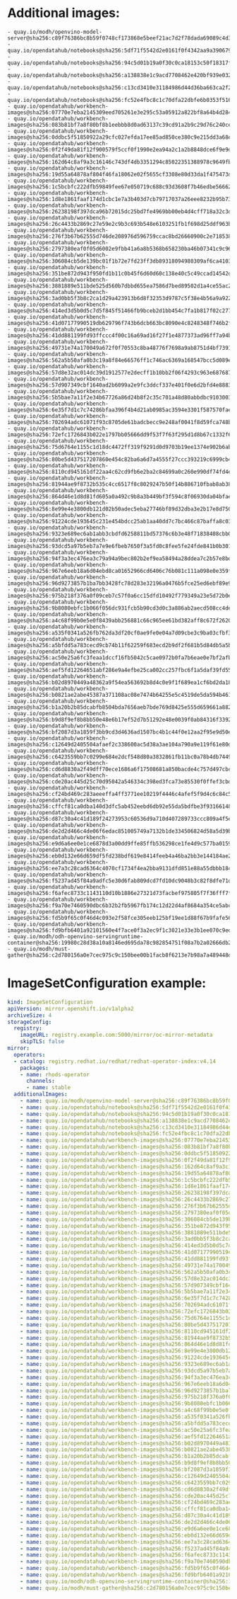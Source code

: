 # Additional images:
    - quay.io/modh/openvino-model-server@sha256:c89f76386bc8b59f0748cf173868e5beef21ac7d2f78dada69089c4d37c44116
    - quay.io/opendatahub/notebooks@sha256:5df71f5542d2e0161f0f4342aa9a390679d72dc6fae192fd8da1e5671b27e8d4
    - quay.io/opendatahub/notebooks@sha256:94c5d01b19a0f30c0ca18153c50f18317f42c224e82321ef39c43116e7184731
    - quay.io/opendatahub/notebooks@sha256:a138838e1c9acd7708462e420bf939e03296b97e9cf6c0aa0fd9a5d20361ab75
    - quay.io/opendatahub/notebooks@sha256:c13cd3410e31184986d44d36ba663ca2f2225d14e5b086b09fe221219a94b6de
    - quay.io/opendatahub/notebooks@sha256:fc52e4fbc8c1c70dfa22dbfe6b0353f5165c507c125df4438fca6a3f31fe976e
    - quay.io/opendatahub/workbench-images@sha256:07770e7eba2145309eed705261e3e295c53a05912a822bf8a64b4d284cfb79ca
    - quay.io/opendatahub/workbench-images@sha256:083b81bf7a8f80bf8b1eebbb8d0ad63137c39cd91a2b9c29d76c240ce02013d9
    - quay.io/opendatahub/workbench-images@sha256:0ddbc5f51850922a29cfc027efda17ee85ad850ce380c9e215dd3a68e310be44
    - quay.io/opendatahub/workbench-images@sha256:0f2f49da81f12f900579f5ccf0f1990e2ea94a2c1a2b8848dce6f9e9d2dd6d6f
    - quay.io/opendatahub/workbench-images@sha256:162d64c8af9a3c16146c743df4db3351294c85022351388978c9649fbd12ff27
    - quay.io/opendatahub/workbench-images@sha256:19d55a64878af804f46fa18062e02f5655cf3308e80d33da1f475473d0289af4
    - quay.io/opendatahub/workbench-images@sha256:1c5bcbfc222dfb59849fee67e050719c688c93d3608f7b46edbe5666263641f3
    - quay.io/opendatahub/workbench-images@sha256:1d8e1861faaf174d1cbc1e7a3b403d7cb79717037a26eee8232b95b731369cfb
    - quay.io/opendatahub/workbench-images@sha256:26238198f397dca96b72015dc25bd7fe4969bb00eb4d4cff718a32c3d8fda3fc
    - quay.io/opendatahub/workbench-images@sha256:26c4433b2869c27e59e2c9b3c693b548e6103251fb1f698d25ddf963ba8cafdf
    - quay.io/opendatahub/workbench-images@sha256:276f3b67b62555d746de208976d596759ccac8bd26660900c2e7185380fe043d
    - quay.io/opendatahub/workbench-images@sha256:2797380eaf0f05d6002e9fbb41a6a8b5368b658230ba46b07341c9c96797f591
    - quay.io/opendatahub/workbench-images@sha256:306084cb5de139bc01f1b72e7fd23ff3db89318094980309af6ca4103b84888f
    - quay.io/opendatahub/workbench-images@sha256:351be872d943f950fd1b11c0b45f6d60d60c138e40c5c49ccad14542d80f950d
    - quay.io/opendatahub/workbench-images@sha256:3881889e511bde525d560b7dbbd655ea7586d7bed89502d1a4ce55ac24866ab1
    - quay.io/opendatahub/workbench-images@sha256:3ad0bb5f3b8c2ca1d29a423913b6d8f32353d9787c5f38e4b56a9a922f6e3cdd
    - quay.io/opendatahub/workbench-images@sha256:414ed3d5b0d5c7d5f845f51466fb9bceb2d1bb454c7fa1b817f02c277e44d5e8
    - quay.io/opendatahub/workbench-images@sha256:41d07177990519db629796f743b6dcb663bc8090e4c8248348f746b2fa4f7dbb
    - quay.io/opendatahub/workbench-images@sha256:41dd881199fd93ffccc4f00c16a69ad16f27f1e4877373ad96ff7a94b9564972
    - quay.io/opendatahub/workbench-images@sha256:49731e74a170049a672f0f70553c8ba48776f7698a9ab8751d4bf739114fb1e1
    - quay.io/opendatahub/workbench-images@sha256:562a5b50afa0b3c19a8f84e66576ff1c746ac6369a168547bcc5d089ebd4ef91
    - quay.io/opendatahub/workbench-images@sha256:57d8e32ac014dc39d1912577e2decff1b10bb2f06f4293c963e687687a580b05
    - quay.io/opendatahub/workbench-images@sha256:57d907349cbf1640ad2b6099a2e9fc3ddcf337e401f0e6d2bfd4e8883f4ec6fb
    - quay.io/opendatahub/workbench-images@sha256:5b5bae7a11f2e34b67726a86d24b8f2c35c701a48d80abbdbc91030033d2fc1f
    - quay.io/opendatahub/workbench-images@sha256:6e35f7d1c7c74286bfaa396f4b4d21ab0985ac3594e3301f587570fae58a4477
    - quay.io/opendatahub/workbench-images@sha256:702694adc61071f93c8705de61badcbecc9e248af0041f8d59fca748b6a10d8d
    - quay.io/opendatahub/workbench-images@sha256:72efc1726843b022e1797bb05666dd9f53f7f63f295d1d8b67c1332f672c2b81
    - quay.io/opendatahub/workbench-images@sha256:75d6764e1155c1d18dc4472ff319f9291d0d9703b19ee1374e902b6ab7f55cfb
    - quay.io/opendatahub/workbench-images@sha256:80be5d437517207860e454c82ba6a6d7a4555f27ccc393219c6999cb468a96ad
    - quay.io/opendatahub/workbench-images@sha256:8110cd945161df22aa4c62cd9fb6e2ba2c84699a0c260e990df74fd4e5dd97de
    - quay.io/opendatahub/workbench-images@sha256:81944ae9f8732b535c4cc6517f8c8029247b50f14b886710fbab8ab38bd12fdb
    - quay.io/opendatahub/workbench-images@sha256:864d46e1d8d81fd605a0a492c9b8a3b449bf3f594c8f06930da04bfae70c6495
    - quay.io/opendatahub/workbench-images@sha256:8e99e4e3800db121d02b50adec5eba27746bf89d32dba3e2b17e8d750ac53608
    - quay.io/opendatahub/workbench-images@sha256:91224cde193645c231e454bdcc25ab1aa40dd7c7bc466c87baffa8c03f5e3128
    - quay.io/opendatahub/workbench-images@sha256:9323e689ec6ab1abb3cbdfd6258811bd57376c6b3e48f71838408cbb0b8b24a3
    - quay.io/opendatahub/workbench-images@sha256:93dcd5a97b5eb7a7e9e6fbeb7650f3a5fd0c8fee5fe24fde841b0b3011478dec
    - quay.io/opendatahub/workbench-images@sha256:94f3a3ec476ea3c79a94a9bec802b2ef9ea58494a28ddea7c2b57e8bd6aae646
    - quay.io/opendatahub/workbench-images@sha256:967e6eeb18a6d04ebd8ca01652966cd6406c76b081c111a098e0e359f3557f10
    - quay.io/opendatahub/workbench-images@sha256:96d9273857b1ba7bb3428fc78d283e32196a0476b5fce25ed6ebf89e965b09f7
    - quay.io/opendatahub/workbench-images@sha256:975b218f376a0f09ceb7c57f0a6cc15dfd10492f779349a23e5d72b0eeb53ade
    - quay.io/opendatahub/workbench-images@sha256:9b8080ebfc1b066f056dc931fcb5b90cd3d0c3a886ab2aecd508cc4de602570e
    - quay.io/opendatahub/workbench-images@sha256:a4c68f99b0e5e0f8439abb256881c66c965ee61bd382aff8c672f26206c838de
    - quay.io/opendatahub/workbench-images@sha256:a535f0341a526fb762da3df20cf0ae9fe0e04a7d09cbe3c9ba03cfbf3d521452
    - quay.io/opendatahub/workbench-images@sha256:a5bfdd5a783cecd9cb74b11f62259f683ecd2b9df2f681b5d84db5a5b20d8589
    - quay.io/opendatahub/workbench-images@sha256:ac50e25a6fc3feaa1dccf16fb5042c5cae0972b0fa7b6eae0e7bf2afbf0f60d8
    - quay.io/opendatahub/workbench-images@sha256:aef5fd12264651abf286e9a4efbe25ca002cc257fbc6f1a5daf39fd55c7d6206
    - quay.io/opendatahub/workbench-images@sha256:b02d8970449a48362a9f54ea563692b8d4c0e9f1f689ea1cf6bd2da18538a421
    - quay.io/opendatahub/workbench-images@sha256:b0821ae2abe45387a371108ac08e7474b64255e5c4519de5da594b4617fd79fe
    - quay.io/opendatahub/workbench-images@sha256:b1a20b2b85dcabfb8504bda7656aeb7bde769d8425e555d659661a8826e39dfa
    - quay.io/opendatahub/workbench-images@sha256:b9d8f9ef8b8bb50e48e6b17ef52d7b51292e48e0039f0ab84316f3392119423d
    - quay.io/opendatahub/workbench-images@sha256:bf2087d3a1859f3bb9cd3d4636ad1507bc4b1c44f0e12aa2f95e9d50e6f8d6eb
    - quay.io/opendatahub/workbench-images@sha256:c12649d2405504afaef2c338600ac5d38a3ae104a790a9e119f61e80dfae0fad
    - quay.io/opendatahub/workbench-images@sha256:c6423559bb7c0299e684e2dcf548d80a3832861fb11bc0a78b4db7449252d44e
    - quay.io/opendatahub/workbench-images@sha256:cd6d8830a2f49dff70ece1686a6f17508681a850bacde4c757d497cbc59827ef
    - quay.io/opendatahub/workbench-images@sha256:cde20ac445d25c70d95042a546334c398ed3fca73e85530f0ffef3cbdb6ec746
    - quay.io/opendatahub/workbench-images@sha256:cf24bd469c283aeeeffa4ff3771ee10219f4446c4afef5f9d4c6c84c54bd81ce
    - quay.io/opendatahub/workbench-images@sha256:cffcf81ca0dba140d3dfc5ab452eebd6db92e55da5bdfbe3f931661489a8a596
    - quay.io/opendatahub/workbench-images@sha256:d87c30a4c41d189f24273953c60536d9a710d407289733ccc809a4f5e1549bd0
    - quay.io/opendatahub/workbench-images@sha256:de2d2d466c4de06f6edac851005749a7132b1de334506824d58a5d39b5d6d3c0
    - quay.io/opendatahub/workbench-images@sha256:e9d6a6ee0e1ce6878d3a00dd9ffe85ffb536298ce1fe4d9c577ba0159c69a7f3
    - quay.io/opendatahub/workbench-images@sha256:eb0d132e66d659df5fd238bdf619e8414feeb4a46ba2bb3e144184ae28fc5078
    - quay.io/opendatahub/workbench-images@sha256:ee7a3c28cad6364c4070cf1734f4ea2bba9131dfd851e88a55dbbb1844b2a45a
    - quay.io/opendatahub/workbench-images@sha256:f5237ad45f84a9adfc5e30d6fab809dcd7fd10dc9048b3c82f8dfe71d2d7eb2c
    - quay.io/opendatahub/workbench-images@sha256:f6afec8733c1143110d10b1886e27321d73facbef975805f7f36fff7fb697c49
    - quay.io/opendatahub/workbench-images@sha256:f9a70e7460590dbc6b32b2fb5967fb174c12d22d4af8684a354ce5abce2de96d
    - quay.io/opendatahub/workbench-images@sha256:fd5b9f65c0f46d4c093e2f58fce305eeb125bf19ee1d88f67b9fafe56142e92d
    - quay.io/opendatahub/workbench-images@sha256:fd9bfb6401a92101560e4f7ace0f3a2ec9f1c3021e33e3b1ee070c9ed0b01604
    - quay.io/modh/odh-openvino-servingruntime-container@sha256:19980c28d38a10a8146ed695da78c982854751f08a7b2a02666db2b98b401e98
    - quay.io/modh/must-gather@sha256:c2d780156a0e7cec975c9c150bee00b1facb8f6213e7b98a7a489448d76dfd94

# ImageSetConfiguration example:
```yaml
kind: ImageSetConfiguration
apiVersion: mirror.openshift.io/v1alpha2
archiveSize: 4
storageConfig:
  registry: 
    imageURL: registry.example.com:5000/mirror/oc-mirror-metadata
    skipTLS: false                       
mirror:
  operators:
  - catalog: registry.redhat.io/redhat/redhat-operator-index:v4.14
    packages:
    - name: rhods-operator
      channels:
      - name: stable
  additionalImages:   
    - name: quay.io/modh/openvino-model-server@sha256:c89f76386bc8b59f0748cf173868e5beef21ac7d2f78dada69089c4d37c44116
    - name: quay.io/opendatahub/notebooks@sha256:5df71f5542d2e0161f0f4342aa9a390679d72dc6fae192fd8da1e5671b27e8d4
    - name: quay.io/opendatahub/notebooks@sha256:94c5d01b19a0f30c0ca18153c50f18317f42c224e82321ef39c43116e7184731
    - name: quay.io/opendatahub/notebooks@sha256:a138838e1c9acd7708462e420bf939e03296b97e9cf6c0aa0fd9a5d20361ab75
    - name: quay.io/opendatahub/notebooks@sha256:c13cd3410e31184986d44d36ba663ca2f2225d14e5b086b09fe221219a94b6de
    - name: quay.io/opendatahub/notebooks@sha256:fc52e4fbc8c1c70dfa22dbfe6b0353f5165c507c125df4438fca6a3f31fe976e
    - name: quay.io/opendatahub/workbench-images@sha256:07770e7eba2145309eed705261e3e295c53a05912a822bf8a64b4d284cfb79ca
    - name: quay.io/opendatahub/workbench-images@sha256:083b81bf7a8f80bf8b1eebbb8d0ad63137c39cd91a2b9c29d76c240ce02013d9
    - name: quay.io/opendatahub/workbench-images@sha256:0ddbc5f51850922a29cfc027efda17ee85ad850ce380c9e215dd3a68e310be44
    - name: quay.io/opendatahub/workbench-images@sha256:0f2f49da81f12f900579f5ccf0f1990e2ea94a2c1a2b8848dce6f9e9d2dd6d6f
    - name: quay.io/opendatahub/workbench-images@sha256:162d64c8af9a3c16146c743df4db3351294c85022351388978c9649fbd12ff27
    - name: quay.io/opendatahub/workbench-images@sha256:19d55a64878af804f46fa18062e02f5655cf3308e80d33da1f475473d0289af4
    - name: quay.io/opendatahub/workbench-images@sha256:1c5bcbfc222dfb59849fee67e050719c688c93d3608f7b46edbe5666263641f3
    - name: quay.io/opendatahub/workbench-images@sha256:1d8e1861faaf174d1cbc1e7a3b403d7cb79717037a26eee8232b95b731369cfb
    - name: quay.io/opendatahub/workbench-images@sha256:26238198f397dca96b72015dc25bd7fe4969bb00eb4d4cff718a32c3d8fda3fc
    - name: quay.io/opendatahub/workbench-images@sha256:26c4433b2869c27e59e2c9b3c693b548e6103251fb1f698d25ddf963ba8cafdf
    - name: quay.io/opendatahub/workbench-images@sha256:276f3b67b62555d746de208976d596759ccac8bd26660900c2e7185380fe043d
    - name: quay.io/opendatahub/workbench-images@sha256:2797380eaf0f05d6002e9fbb41a6a8b5368b658230ba46b07341c9c96797f591
    - name: quay.io/opendatahub/workbench-images@sha256:306084cb5de139bc01f1b72e7fd23ff3db89318094980309af6ca4103b84888f
    - name: quay.io/opendatahub/workbench-images@sha256:351be872d943f950fd1b11c0b45f6d60d60c138e40c5c49ccad14542d80f950d
    - name: quay.io/opendatahub/workbench-images@sha256:3881889e511bde525d560b7dbbd655ea7586d7bed89502d1a4ce55ac24866ab1
    - name: quay.io/opendatahub/workbench-images@sha256:3ad0bb5f3b8c2ca1d29a423913b6d8f32353d9787c5f38e4b56a9a922f6e3cdd
    - name: quay.io/opendatahub/workbench-images@sha256:414ed3d5b0d5c7d5f845f51466fb9bceb2d1bb454c7fa1b817f02c277e44d5e8
    - name: quay.io/opendatahub/workbench-images@sha256:41d07177990519db629796f743b6dcb663bc8090e4c8248348f746b2fa4f7dbb
    - name: quay.io/opendatahub/workbench-images@sha256:41dd881199fd93ffccc4f00c16a69ad16f27f1e4877373ad96ff7a94b9564972
    - name: quay.io/opendatahub/workbench-images@sha256:49731e74a170049a672f0f70553c8ba48776f7698a9ab8751d4bf739114fb1e1
    - name: quay.io/opendatahub/workbench-images@sha256:562a5b50afa0b3c19a8f84e66576ff1c746ac6369a168547bcc5d089ebd4ef91
    - name: quay.io/opendatahub/workbench-images@sha256:57d8e32ac014dc39d1912577e2decff1b10bb2f06f4293c963e687687a580b05
    - name: quay.io/opendatahub/workbench-images@sha256:57d907349cbf1640ad2b6099a2e9fc3ddcf337e401f0e6d2bfd4e8883f4ec6fb
    - name: quay.io/opendatahub/workbench-images@sha256:5b5bae7a11f2e34b67726a86d24b8f2c35c701a48d80abbdbc91030033d2fc1f
    - name: quay.io/opendatahub/workbench-images@sha256:6e35f7d1c7c74286bfaa396f4b4d21ab0985ac3594e3301f587570fae58a4477
    - name: quay.io/opendatahub/workbench-images@sha256:702694adc61071f93c8705de61badcbecc9e248af0041f8d59fca748b6a10d8d
    - name: quay.io/opendatahub/workbench-images@sha256:72efc1726843b022e1797bb05666dd9f53f7f63f295d1d8b67c1332f672c2b81
    - name: quay.io/opendatahub/workbench-images@sha256:75d6764e1155c1d18dc4472ff319f9291d0d9703b19ee1374e902b6ab7f55cfb
    - name: quay.io/opendatahub/workbench-images@sha256:80be5d437517207860e454c82ba6a6d7a4555f27ccc393219c6999cb468a96ad
    - name: quay.io/opendatahub/workbench-images@sha256:8110cd945161df22aa4c62cd9fb6e2ba2c84699a0c260e990df74fd4e5dd97de
    - name: quay.io/opendatahub/workbench-images@sha256:81944ae9f8732b535c4cc6517f8c8029247b50f14b886710fbab8ab38bd12fdb
    - name: quay.io/opendatahub/workbench-images@sha256:864d46e1d8d81fd605a0a492c9b8a3b449bf3f594c8f06930da04bfae70c6495
    - name: quay.io/opendatahub/workbench-images@sha256:8e99e4e3800db121d02b50adec5eba27746bf89d32dba3e2b17e8d750ac53608
    - name: quay.io/opendatahub/workbench-images@sha256:91224cde193645c231e454bdcc25ab1aa40dd7c7bc466c87baffa8c03f5e3128
    - name: quay.io/opendatahub/workbench-images@sha256:9323e689ec6ab1abb3cbdfd6258811bd57376c6b3e48f71838408cbb0b8b24a3
    - name: quay.io/opendatahub/workbench-images@sha256:93dcd5a97b5eb7a7e9e6fbeb7650f3a5fd0c8fee5fe24fde841b0b3011478dec
    - name: quay.io/opendatahub/workbench-images@sha256:94f3a3ec476ea3c79a94a9bec802b2ef9ea58494a28ddea7c2b57e8bd6aae646
    - name: quay.io/opendatahub/workbench-images@sha256:967e6eeb18a6d04ebd8ca01652966cd6406c76b081c111a098e0e359f3557f10
    - name: quay.io/opendatahub/workbench-images@sha256:96d9273857b1ba7bb3428fc78d283e32196a0476b5fce25ed6ebf89e965b09f7
    - name: quay.io/opendatahub/workbench-images@sha256:975b218f376a0f09ceb7c57f0a6cc15dfd10492f779349a23e5d72b0eeb53ade
    - name: quay.io/opendatahub/workbench-images@sha256:9b8080ebfc1b066f056dc931fcb5b90cd3d0c3a886ab2aecd508cc4de602570e
    - name: quay.io/opendatahub/workbench-images@sha256:a4c68f99b0e5e0f8439abb256881c66c965ee61bd382aff8c672f26206c838de
    - name: quay.io/opendatahub/workbench-images@sha256:a535f0341a526fb762da3df20cf0ae9fe0e04a7d09cbe3c9ba03cfbf3d521452
    - name: quay.io/opendatahub/workbench-images@sha256:a5bfdd5a783cecd9cb74b11f62259f683ecd2b9df2f681b5d84db5a5b20d8589
    - name: quay.io/opendatahub/workbench-images@sha256:ac50e25a6fc3feaa1dccf16fb5042c5cae0972b0fa7b6eae0e7bf2afbf0f60d8
    - name: quay.io/opendatahub/workbench-images@sha256:aef5fd12264651abf286e9a4efbe25ca002cc257fbc6f1a5daf39fd55c7d6206
    - name: quay.io/opendatahub/workbench-images@sha256:b02d8970449a48362a9f54ea563692b8d4c0e9f1f689ea1cf6bd2da18538a421
    - name: quay.io/opendatahub/workbench-images@sha256:b0821ae2abe45387a371108ac08e7474b64255e5c4519de5da594b4617fd79fe
    - name: quay.io/opendatahub/workbench-images@sha256:b1a20b2b85dcabfb8504bda7656aeb7bde769d8425e555d659661a8826e39dfa
    - name: quay.io/opendatahub/workbench-images@sha256:b9d8f9ef8b8bb50e48e6b17ef52d7b51292e48e0039f0ab84316f3392119423d
    - name: quay.io/opendatahub/workbench-images@sha256:bf2087d3a1859f3bb9cd3d4636ad1507bc4b1c44f0e12aa2f95e9d50e6f8d6eb
    - name: quay.io/opendatahub/workbench-images@sha256:c12649d2405504afaef2c338600ac5d38a3ae104a790a9e119f61e80dfae0fad
    - name: quay.io/opendatahub/workbench-images@sha256:c6423559bb7c0299e684e2dcf548d80a3832861fb11bc0a78b4db7449252d44e
    - name: quay.io/opendatahub/workbench-images@sha256:cd6d8830a2f49dff70ece1686a6f17508681a850bacde4c757d497cbc59827ef
    - name: quay.io/opendatahub/workbench-images@sha256:cde20ac445d25c70d95042a546334c398ed3fca73e85530f0ffef3cbdb6ec746
    - name: quay.io/opendatahub/workbench-images@sha256:cf24bd469c283aeeeffa4ff3771ee10219f4446c4afef5f9d4c6c84c54bd81ce
    - name: quay.io/opendatahub/workbench-images@sha256:cffcf81ca0dba140d3dfc5ab452eebd6db92e55da5bdfbe3f931661489a8a596
    - name: quay.io/opendatahub/workbench-images@sha256:d87c30a4c41d189f24273953c60536d9a710d407289733ccc809a4f5e1549bd0
    - name: quay.io/opendatahub/workbench-images@sha256:de2d2d466c4de06f6edac851005749a7132b1de334506824d58a5d39b5d6d3c0
    - name: quay.io/opendatahub/workbench-images@sha256:e9d6a6ee0e1ce6878d3a00dd9ffe85ffb536298ce1fe4d9c577ba0159c69a7f3
    - name: quay.io/opendatahub/workbench-images@sha256:eb0d132e66d659df5fd238bdf619e8414feeb4a46ba2bb3e144184ae28fc5078
    - name: quay.io/opendatahub/workbench-images@sha256:ee7a3c28cad6364c4070cf1734f4ea2bba9131dfd851e88a55dbbb1844b2a45a
    - name: quay.io/opendatahub/workbench-images@sha256:f5237ad45f84a9adfc5e30d6fab809dcd7fd10dc9048b3c82f8dfe71d2d7eb2c
    - name: quay.io/opendatahub/workbench-images@sha256:f6afec8733c1143110d10b1886e27321d73facbef975805f7f36fff7fb697c49
    - name: quay.io/opendatahub/workbench-images@sha256:f9a70e7460590dbc6b32b2fb5967fb174c12d22d4af8684a354ce5abce2de96d
    - name: quay.io/opendatahub/workbench-images@sha256:fd5b9f65c0f46d4c093e2f58fce305eeb125bf19ee1d88f67b9fafe56142e92d
    - name: quay.io/opendatahub/workbench-images@sha256:fd9bfb6401a92101560e4f7ace0f3a2ec9f1c3021e33e3b1ee070c9ed0b01604
    - name: quay.io/modh/odh-openvino-servingruntime-container@sha256:19980c28d38a10a8146ed695da78c982854751f08a7b2a02666db2b98b401e98
    - name: quay.io/modh/must-gather@sha256:c2d780156a0e7cec975c9c150bee00b1facb8f6213e7b98a7a489448d76dfd94
```
